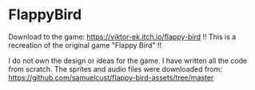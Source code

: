 # FlappyBird
Download to the game: https://viktor-ek.itch.io/flappy-bird
!! This is a recreation of the original game "Flappy Bird" !!

I do not own the design or ideas for the game.
I have written all the code from scratch. The sprites and audio files were downloaded from: https://github.com/samuelcust/flappy-bird-assets/tree/master
